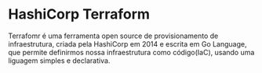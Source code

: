 # HashiCorp Terraform

Terrafomr é uma ferramenta open source de provisionamento de infraestrutura, criada pela HashiCorp em 2014 e escrita em Go Language, que permite definirmos nossa infraestrutura como código(IaC), usando uma liguagem simples e declarativa.

